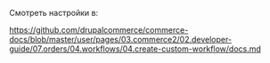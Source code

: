 Смотреть настройки в:

https://github.com/drupalcommerce/commerce-docs/blob/master/user/pages/03.commerce2/02.developer-guide/07.orders/04.workflows/04.create-custom-workflow/docs.md
